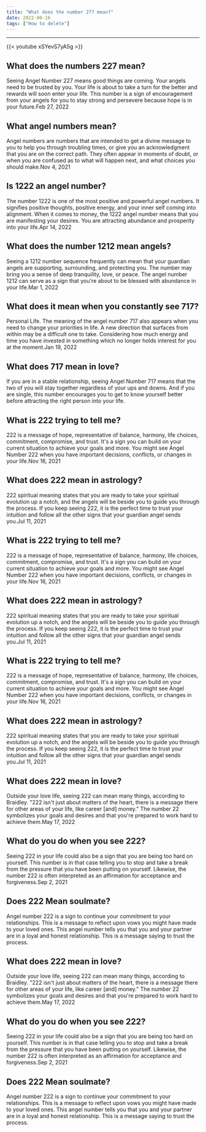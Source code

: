 ```yaml
---
title: "What does the number 277 mean?"
date: 2022-06-16
tags: ["How to delete"]
---
```


---
{{< youtube xSYevS7yA5g >}}
## What does the numbers 227 mean?
Seeing Angel Number 227 means good things are coming. Your angels need to be trusted by you. Your life is about to take a turn for the better and rewards will soon enter your life. This number is a sign of encouragement from your angels for you to stay strong and persevere because hope is in your future.Feb 27, 2022

## What angel numbers mean?
Angel numbers are numbers that are intended to get a divine message to you to help you through troubling times, or give you an acknowledgment that you are on the correct path. They often appear in moments of doubt, or when you are confused as to what will happen next, and what choices you should make.Nov 4, 2021

## Is 1222 an angel number?
The number 1222 is one of the most positive and powerful angel numbers. It signifies positive thoughts, positive energy, and your inner self coming into alignment. When it comes to money, the 1222 angel number means that you are manifesting your desires. You are attracting abundance and prosperity into your life.Apr 14, 2022

## What does the number 1212 mean angels?
Seeing a 1212 number sequence frequently can mean that your guardian angels are supporting, surrounding, and protecting you. The number may bring you a sense of deep tranquility, love, or peace. The angel number 1212 can serve as a sign that you're about to be blessed with abundance in your life.Mar 1, 2022

## What does it mean when you constantly see 717?
Personal Life. The meaning of the angel number 717 also appears when you need to change your priorities in life. A new direction that surfaces from within may be a difficult one to take. Considering how much energy and time you have invested in something which no longer holds interest for you at the moment.Jan 19, 2022

## What does 717 mean in love?
If you are in a stable relationship, seeing Angel Number 717 means that the two of you will stay together regardless of your ups and downs. And if you are single, this number encourages you to get to know yourself better before attracting the right person into your life.

## What is 222 trying to tell me?
222 is a message of hope, representative of balance, harmony, life choices, commitment, compromise, and trust. It's a sign you can build on your current situation to achieve your goals and more. You might see Angel Number 222 when you have important decisions, conflicts, or changes in your life.Nov 16, 2021

## What does 222 mean in astrology?
222 spiritual meaning states that you are ready to take your spiritual evolution up a notch, and the angels will be beside you to guide you through the process. If you keep seeing 222, it is the perfect time to trust your intuition and follow all the other signs that your guardian angel sends you.Jul 11, 2021

## What is 222 trying to tell me?
222 is a message of hope, representative of balance, harmony, life choices, commitment, compromise, and trust. It's a sign you can build on your current situation to achieve your goals and more. You might see Angel Number 222 when you have important decisions, conflicts, or changes in your life.Nov 16, 2021

## What does 222 mean in astrology?
222 spiritual meaning states that you are ready to take your spiritual evolution up a notch, and the angels will be beside you to guide you through the process. If you keep seeing 222, it is the perfect time to trust your intuition and follow all the other signs that your guardian angel sends you.Jul 11, 2021

## What is 222 trying to tell me?
222 is a message of hope, representative of balance, harmony, life choices, commitment, compromise, and trust. It's a sign you can build on your current situation to achieve your goals and more. You might see Angel Number 222 when you have important decisions, conflicts, or changes in your life.Nov 16, 2021

## What does 222 mean in astrology?
222 spiritual meaning states that you are ready to take your spiritual evolution up a notch, and the angels will be beside you to guide you through the process. If you keep seeing 222, it is the perfect time to trust your intuition and follow all the other signs that your guardian angel sends you.Jul 11, 2021

## What does 222 mean in love?
Outside your love life, seeing 222 can mean many things, according to Braidley. "222 isn't just about matters of the heart, there is a message there for other areas of your life, like career [and] money." The number 22 symbolizes your goals and desires and that you're prepared to work hard to achieve them.May 17, 2022

## What do you do when you see 222?
Seeing 222 in your life could also be a sign that you are being too hard on yourself. This number is in that case telling you to stop and take a break from the pressure that you have been putting on yourself. Likewise, the number 222 is often interpreted as an affirmation for acceptance and forgiveness.Sep 2, 2021

## Does 222 Mean soulmate?
Angel number 222 is a sign to continue your commitment to your relationships. This is a message to reflect upon vows you might have made to your loved ones. This angel number tells you that you and your partner are in a loyal and honest relationship. This is a message saying to trust the process.

## What does 222 mean in love?
Outside your love life, seeing 222 can mean many things, according to Braidley. "222 isn't just about matters of the heart, there is a message there for other areas of your life, like career [and] money." The number 22 symbolizes your goals and desires and that you're prepared to work hard to achieve them.May 17, 2022

## What do you do when you see 222?
Seeing 222 in your life could also be a sign that you are being too hard on yourself. This number is in that case telling you to stop and take a break from the pressure that you have been putting on yourself. Likewise, the number 222 is often interpreted as an affirmation for acceptance and forgiveness.Sep 2, 2021

## Does 222 Mean soulmate?
Angel number 222 is a sign to continue your commitment to your relationships. This is a message to reflect upon vows you might have made to your loved ones. This angel number tells you that you and your partner are in a loyal and honest relationship. This is a message saying to trust the process.

